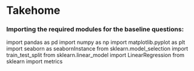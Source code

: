# Takehome

### Importing the required modules for the baseline questions:
import pandas as pd
import numpy as np
import matplotlib.pyplot as plt
import seaborn as seabornInstance
from sklearn.model_selection import train_test_split
from sklearn.linear_model import LinearRegression
from sklearn import metrics

